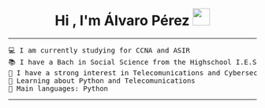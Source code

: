 <h1 align="center">Hi , I'm Álvaro Pérez <img src="https://media.giphy.com/media/hvRJCLFzcasrR4ia7z/giphy.gif" width="35"></h1>


<hr>

<pre>
💻 I am currently studying for CCNA and ASIR
📚 I have a Bach in Social Science from the Highschool I.E.S La Serna at Spain
📝 I have a strong interest in Telecomunications and Cybersecurity
🌱 Learning about Python and Telecomunications
🌟 Main languages: Python
</pre>
<hr>
